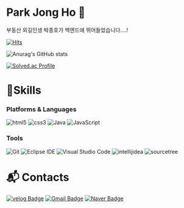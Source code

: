 # Park Jong Ho 🫡

부동산 외길인생 박종호가 백엔드에 뛰어들었습니다....! 

[![Hits](https://hits.seeyoufarm.com/api/count/incr/badge.svg?url=https%3A%2F%2Fgithub.com%2Fgjbae1212%2Fhit-counter&count_bg=%239CC5E1&title_bg=%235F7FD7&icon=&icon_color=%23E7E7E7&title=hits&edge_flat=false)](https://hits.seeyoufarm.com)

![Anurag's GitHub stats](https://github-readme-stats.vercel.app/api?username=penameyo&show_icons=true&theme=dracula)


[![Solved.ac Profile](http://mazassumnida.wtf/api/v2/generate_badge?boj=penameyo)](https://solved.ac/penameyo/)


# 💪Skills
### Platforms & Languages
![html5](https://img.shields.io/badge/html5-E34F26.svg?&style=for-the-badge&logo=html5&logoColor=white)
![css3](https://img.shields.io/badge/css3-1572B6.svg?&style=for-the-badge&logo=css3&logoColor=white)
![Java](https://img.shields.io/badge/Java-007396.svg?&style=for-the-badge&logo=Java&logoColor=white)
![JavaScript](https://img.shields.io/badge/JavaScript-F7DF1E.svg?&style=for-the-badge&logo=JavaScript&logoColor=white)

### Tools
![Git](https://img.shields.io/badge/Git-F05032.svg?&style=for-the-badge&logo=Git&logoColor=white)
![Eclipse IDE](https://img.shields.io/badge/Eclipse%20IDE-2C2255.svg?&style=for-the-badge&logo=Eclipse%20IDE&logoColor=white)
![Visual Studio Code](https://img.shields.io/badge/Visual%20Studio%20Code-007ACC.svg?&style=for-the-badge&logo=Visual%20Studio%20Code&logoColor=white)
![intellijidea](https://img.shields.io/badge/intellijidea-black.svg?&style=for-the-badge&logo=intellijidea&logoColor=White)
![sourcetree](https://img.shields.io/badge/sourcetree-navy.svg?&style=for-the-badge&logo=sourcetree&logoColor=White)

# :mailbox_with_mail: Contacts
[![velog Badge](http://img.shields.io/badge/-velog-20C997?style=flat-square&logo=velog&logoColor=white&link=https://velog.io/@penameyo/posts)](https://velog.io/@penameyo/posts)
[![Gmail Badge](https://img.shields.io/badge/Gmail-d14836?style=flat-square&logo=Gmail&logoColor=white&link=mailto:jhpark3405@gmail.com)](jhpark3405@gmail.com)
[![Naver Badge](https://img.shields.io/badge/Naver-03C75A?style=flat-square&logo=Naver&logoColor=white&link=mailto:helloll3405@naver.com)](helloll3405@naver.com)
 
